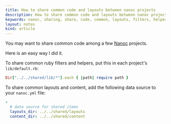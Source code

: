 ```yaml
---
title: How to share common code and layouts between nanoc projects
description: How to share common code and layouts between nanoc projects
keywords: nanoc, sharing, share, code, common, layouts, filters, helpers, ruby
layout: notes
kind: article
---
```


You may want to share common code among a few [Nanoc](http://nanoc.ws/) projects.

Here is an easy way I did it.

To share common ruby filters and helpers, put this in each project's `lib/default.rb`:

~~~ ruby
Dir["../../shared/lib/*"].each { |path| require path }
~~~

To share common layouts and content, add the following data source to your `nanoc.yml` file:

~~~ yaml
-
  # data source for shared items
  layouts_dir: ../../shared/layouts
  content_dir: ../../shared/content
~~~